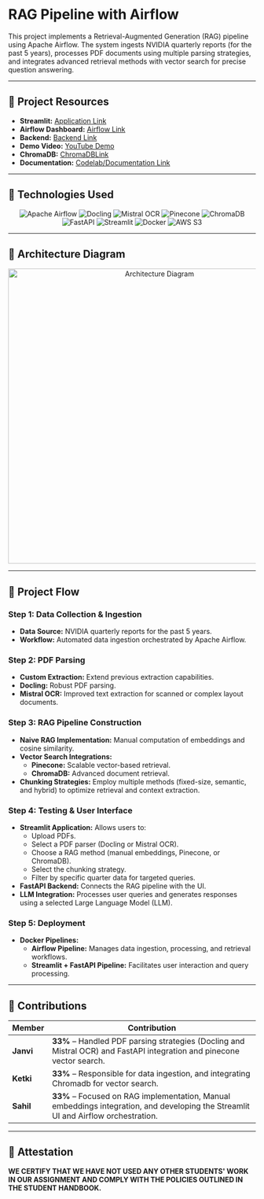# RAG Pipeline with Airflow

This project implements a Retrieval-Augmented Generation (RAG) pipeline using Apache Airflow. The system ingests NVIDIA quarterly reports (for the past 5 years), processes PDF documents using multiple parsing strategies, and integrates advanced retrieval methods with vector search for precise question answering.

---

## **📌 Project Resources**
- **Streamlit:** [Application Link](http://34.21.56.116:8501)
- **Airflow Dashboard:** [Airflow Link](http://34.21.56.116:8080)
- **Backend:** [Backend Link](http://34.21.56.116:8000)
- **Demo Video:** [YouTube Demo](https://youtu.be/7x4iwCADyJA)
- **ChromaDB:** [ChromaDBLink](http://34.21.56.116:8001)
- **Documentation:** [Codelab/Documentation Link](https://codelabs-preview.appspot.com/?file_id=1lXv5JZRfDRDjS80zOzsKx5Y2xpjeqESIqiHni75n_p8#4)


---

## **📌 Technologies Used**
<p align="center">
  <img src="https://img.shields.io/badge/-Apache_Airflow-017CEE?style=for-the-badge&logo=apache-airflow&logoColor=white" alt="Apache Airflow">
  <img src="https://img.shields.io/badge/-Docling-4B8BBE?style=for-the-badge" alt="Docling">
  <img src="https://img.shields.io/badge/-Mistral_OCR-FFCC00?style=for-the-badge" alt="Mistral OCR">
  <img src="https://img.shields.io/badge/-Pinecone-734BD4?style=for-the-badge" alt="Pinecone">
  <img src="https://img.shields.io/badge/-ChromaDB-34A853?style=for-the-badge" alt="ChromaDB">
  <img src="https://img.shields.io/badge/-FastAPI-009688?style=for-the-badge&logo=fastapi&logoColor=white" alt="FastAPI">
  <img src="https://img.shields.io/badge/-Streamlit-FF4B4B?style=for-the-badge&logo=streamlit&logoColor=white" alt="Streamlit">
  <img src="https://img.shields.io/badge/-Docker-2496ED?style=for-the-badge&logo=docker&logoColor=white" alt="Docker">
  <img src="https://img.shields.io/badge/-AWS_S3-569A31?style=for-the-badge&logo=amazon-s3&logoColor=white" alt="AWS S3">
</p>

---

## **📌 Architecture Diagram**
<p align="center">
  <img src="https://your_link/architecture_diagram.jpg" alt="Architecture Diagram" width="600">
</p>

---

## **📌 Project Flow**

### **Step 1: Data Collection & Ingestion**
- **Data Source:** NVIDIA quarterly reports for the past 5 years.
- **Workflow:** Automated data ingestion orchestrated by Apache Airflow.

### **Step 2: PDF Parsing**
- **Custom Extraction:** Extend previous extraction capabilities.
- **Docling:** Robust PDF parsing.
- **Mistral OCR:** Improved text extraction for scanned or complex layout documents.

### **Step 3: RAG Pipeline Construction**
- **Naive RAG Implementation:** Manual computation of embeddings and cosine similarity.
- **Vector Search Integrations:**
  - **Pinecone:** Scalable vector-based retrieval.
  - **ChromaDB:** Advanced document retrieval.
- **Chunking Strategies:** Employ multiple methods (fixed-size, semantic, and hybrid) to optimize retrieval and context extraction.

### **Step 4: Testing & User Interface**
- **Streamlit Application:** Allows users to:
  - Upload PDFs.
  - Select a PDF parser (Docling or Mistral OCR).
  - Choose a RAG method (manual embeddings, Pinecone, or ChromaDB).
  - Select the chunking strategy.
  - Filter by specific quarter data for targeted queries.
- **FastAPI Backend:** Connects the RAG pipeline with the UI.
- **LLM Integration:** Processes user queries and generates responses using a selected Large Language Model (LLM).

### **Step 5: Deployment**
- **Docker Pipelines:**
  - **Airflow Pipeline:** Manages data ingestion, processing, and retrieval workflows.
  - **Streamlit + FastAPI Pipeline:** Facilitates user interaction and query processing.

---

## **📌 Contributions**
| **Member**   | **Contribution**                                                                          |
|--------------|-------------------------------------------------------------------------------------------|
| **Janvi** | **33%** – Handled PDF parsing strategies (Docling and Mistral OCR) and FastAPI integration and pinecone vector search. |
| **Ketki** | **33%** – Responsible for data ingestion,  and integrating Chromadb for vector search. |
| **Sahil** | **33%** – Focused on RAG implementation, Manual embeddings integration, and developing the Streamlit UI and Airflow orchestration. |

---

## **📌 Attestation**
**WE CERTIFY THAT WE HAVE NOT USED ANY OTHER STUDENTS' WORK IN OUR ASSIGNMENT AND COMPLY WITH THE POLICIES OUTLINED IN THE STUDENT HANDBOOK.**
